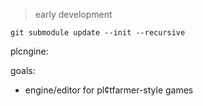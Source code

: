 > early development

```
git submodule update --init --recursive
```

plcngine:

goals:

- engine/editor for pl¢tfarmer-style games
